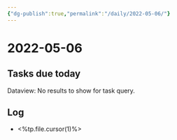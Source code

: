 ```yaml
---
{"dg-publish":true,"permalink":"/daily/2022-05-06/"}
---
```


# 2022-05-06

## Tasks due today

<div><div class="dataview dataview-error-box"><p class="dataview dataview-error-message">Dataview: No results to show for task query.</p></div></div>

## Log
- <%tp.file.cursor(1)%>